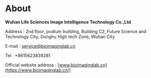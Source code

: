 # About

**Wuhan Life Sciences Image Intelligence Technology Co.,Ltd**

Address : 2nd floor, podium building, Building C2, Future Science and Technology City, Donghu High tech Zone, Wuhan City

E-mail : service@bioimaginglab.cn

Tel : +8615623839281

Official website address : [www.bioimaginglab.cn](https://www.bioimaginglab.cn/)